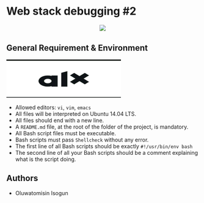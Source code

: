# Web stack debugging #2

<p align="center">
<img src="https://s3.amazonaws.com/intranet-projects-files/holbertonschool-sysadmin_devops/287/99littlebugsinthecode-holberton.jpg" width="" hieght="" />
</p>

## General Requirement & Environment
<img src="https://github.com/TosinISOGUN/TosinISOGUN/blob/main/ALX.jpeg?raw=true" width="300" height="100" />

- Allowed editors: `vi`, `vim`, `emacs`
- All files will be interpreted on Ubuntu 14.04 LTS.
- All files should end with a new line.
- A `README.md` file, at the root of the folder of the project, is mandatory.
- All Bash script files must be executable.
- Bash scripts must pass `Shellcheck` without any error.
- The first line of all Bash scripts should be exactly `#!/usr/bin/env bash`
- The second line of all your Bash scripts should be a comment explaining what is the script doing.


## Authors
- Oluwatomisin Isogun

